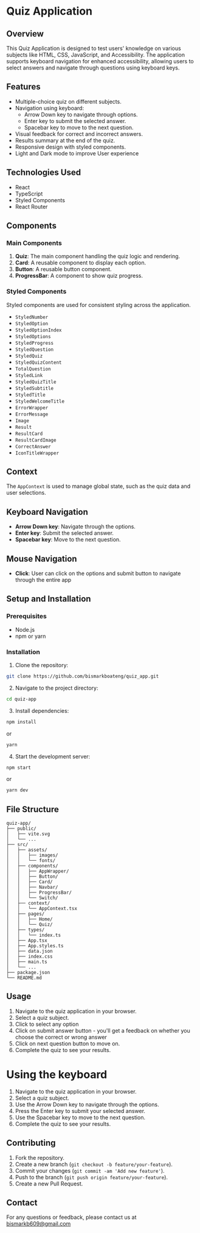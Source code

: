 # Quiz Application

## Overview

This Quiz Application is designed to test users' knowledge on various subjects like HTML, CSS, JavaScript, and Accessibility. The application supports keyboard navigation for enhanced accessibility, allowing users to select answers and navigate through questions using keyboard keys.

## Features

- Multiple-choice quiz on different subjects.
- Navigation using keyboard:
  - Arrow Down key to navigate through options.
  - Enter key to submit the selected answer.
  - Spacebar key to move to the next question.
- Visual feedback for correct and incorrect answers.
- Results summary at the end of the quiz.
- Responsive design with styled components.
- Light and Dark mode to improve User experience

## Technologies Used

- React
- TypeScript
- Styled Components
- React Router

## Components

### Main Components

1. **Quiz**: The main component handling the quiz logic and rendering.
2. **Card**: A reusable component to display each option.
3. **Button**: A reusable button component.
4. **ProgressBar**: A component to show quiz progress.

### Styled Components

Styled components are used for consistent styling across the application.

- `StyledNumber`
- `StyledOption`
- `StyledOptionIndex`
- `StyledOptions`
- `StyledProgress`
- `StyledQuestion`
- `StyledQuiz`
- `StyledQuizContent`
- `TotalQuestion`
- `StyledLink`
- `StyledQuizTitle`
- `StyledSubtitle`
- `StyledTitle`
- `StyledWelcomeTitle`
- `ErrorWrapper`
- `ErrorMessage`
- `Image`
- `Result`
- `ResultCard`
- `ResultCardImage`
- `CorrectAnswer`
- `IconTitleWrapper`

## Context

The `AppContext` is used to manage global state, such as the quiz data and user selections.

## Keyboard Navigation

- **Arrow Down key**: Navigate through the options.
- **Enter key**: Submit the selected answer.
- **Spacebar key**: Move to the next question.

## Mouse Navigation
- **Click**: User can click on the options and submit button to navigate through the entire app


## Setup and Installation

### Prerequisites

- Node.js
- npm or yarn

### Installation

1. Clone the repository:

```sh
git clone https://github.com/bismarkboateng/quiz_app.git
```

2. Navigate to the project directory:

```sh
cd quiz-app
```

3. Install dependencies:

```sh
npm install
```

or

```sh
yarn
```

4. Start the development server:

```sh
npm start
```

or

```sh
yarn dev
```

## File Structure

```
quiz-app/
├── public/
│   ├── vite.svg
│   └── ...
├── src/
│   ├── assets/
│   │   ├── images/
│   │   └── fonts/
│   ├── components/
│   │   ├── AppWrapper/
│   │   ├── Button/
│   │   ├── Card/
│   │   ├── Navbar/
│   │   ├── ProgressBar/
│   │   └── Switch/
│   ├── context/
│   │   └── AppContext.tsx
│   ├── pages/
│   │   ├── Home/
│   │   └── Quiz/
│   ├── types/
│   │   └── index.ts
│   ├── App.tsx
│   ├── App.styles.ts
│   ├── data.json
│   ├── index.css
│   ├── main.ts
│   └── ...
├── package.json
└── README.md

```

## Usage

1. Navigate to the quiz application in your browser.
2. Select a quiz subject.
3. Click to select any option
4. Click on submit answer button - you'll get a feedback on whether you choose the correct or wrong answer
5. Click on next question button to move on.
6. Complete the quiz to see your results.

# Using the keyboard
1. Navigate to the quiz application in your browser.
2. Select a quiz subject.
3. Use the Arrow Down key to navigate through the options.
4. Press the Enter key to submit your selected answer.
5. Use the Spacebar key to move to the next question.
6. Complete the quiz to see your results.

## Contributing

1. Fork the repository.
2. Create a new branch (`git checkout -b feature/your-feature`).
3. Commit your changes (`git commit -am 'Add new feature'`).
4. Push to the branch (`git push origin feature/your-feature`).
5. Create a new Pull Request.


## Contact

For any questions or feedback, please contact us at bismarkb609@gmail.com